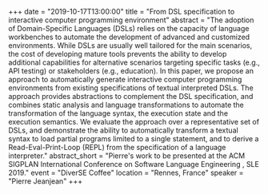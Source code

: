 +++
date = "2019-10-17T13:00:00"
title = "From DSL specification to interactive computer programming environment"
abstract = "The adoption of Domain-Specific Languages (DSLs) relies on the capacity of language workbenches to automate the development of advanced and customized environments. While DSLs are usually well tailored for the main scenarios, the cost of developing mature tools prevents the ability to develop additional capabilities for alternative scenarios targeting specific tasks (e.g., API testing) or stakeholders (e.g., education). In this paper, we propose an approach to automatically generate interactive computer programming environments from existing specifications of textual interpreted DSLs. The approach provides abstractions to complement the DSL specification, and combines static analysis and language transformations to automate the transformation of the language syntax, the execution state and the execution semantics. We evaluate the approach over a representative set of DSLs, and demonstrate the ability to automatically transform a textual syntax to load partial programs limited to a single statement, and to derive a Read-Eval-Print-Loop (REPL) from the specification of a language interpreter."
abstract_short = "Pierre's work to be presented at the ACM SIGPLAN International Conference on Software Language Engineering , SLE 2019."
event = "DiverSE Coffee"
location = "Rennes, France"
speaker = "Pierre Jeanjean"
+++
